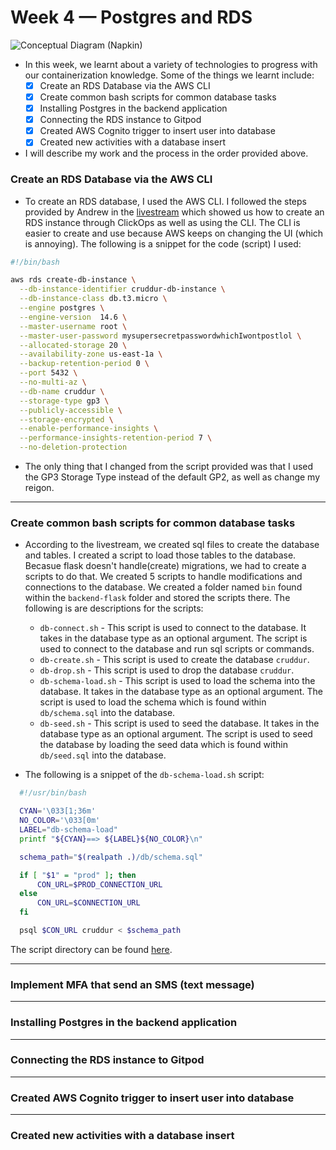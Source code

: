 # Week 4 — Postgres and RDS

![Conceptual Diagram (Napkin)](assets/AWS-Bootcamp_Banner.jpg)
- In this week, we learnt about a variety of technologies to progress with our containerization knowledge. Some of the things we learnt include: 
    - [X] Create an RDS Database via the AWS CLI
    - [X] Create common bash scripts for common database tasks
    - [X] Installing Postgres in the backend application
    - [X] Connecting the RDS instance to Gitpod
    - [X] Created AWS Cognito trigger to insert user into database
    - [X] Created new activities with a database insert

- I will describe my work and the process in the order provided above.

### Create an RDS Database via the AWS CLI
- To create an RDS database, I used the AWS CLI. I followed the steps provided by Andrew in the [livestream](https://youtu.be/EtD7Kv5YCUs?list=PLBfufR7vyJJ7k25byhRXJldB5AiwgNnWv) which showed us how to create an RDS instance through ClickOps as well as using the CLI. The CLI is easier to create and use because AWS keeps on changing the UI (which is annoying). The following is a snippet for the code (script) I used:

```bash
#!/bin/bash

aws rds create-db-instance \
  --db-instance-identifier cruddur-db-instance \
  --db-instance-class db.t3.micro \
  --engine postgres \
  --engine-version  14.6 \
  --master-username root \
  --master-user-password mysupersecretpasswordwhichIwontpostlol \
  --allocated-storage 20 \
  --availability-zone us-east-1a \
  --backup-retention-period 0 \
  --port 5432 \
  --no-multi-az \
  --db-name cruddur \
  --storage-type gp3 \
  --publicly-accessible \
  --storage-encrypted \
  --enable-performance-insights \
  --performance-insights-retention-period 7 \
  --no-deletion-protection
```
- The only thing that I changed from the script provided was that I used the GP3 Storage Type instead of the default GP2, as well as change my reigon.

----------------------

### Create common bash scripts for common database tasks
- According to the livestream, we created sql files to create the database and tables. I created a script to load those tables to the database. Becasue flask doesn't handle(create) migrations, we had to create a scripts to do that. We created 5 scripts to handle modifications and connections to the database. We created a folder named `bin` found within the `backend-flask` folder and stored the scripts there. The following is are descriptions for the scripts:

    * `db-connect.sh` - This script is used to connect to the database. It takes in the database type as an optional argument. The script is used to connect to the database and run sql scripts or commands.
    * `db-create.sh` - This script is used to create the database `cruddur`.
    * `db-drop.sh` - This script is used to drop the database `cruddur`.
    * `db-schema-load.sh` - This script is used to load the schema into the database. It takes in the database type as an optional argument. The script is used to load the schema which is found within `db/schema.sql` into the database.
    * `db-seed.sh` - This script is used to seed the database. It takes in the database type as an optional argument. The script is used to seed the database by loading the seed data which is found within `db/seed.sql` into the database.

- The following is a snippet of the `db-schema-load.sh` script:
  
```bash
  #!/usr/bin/bash

  CYAN='\033[1;36m'
  NO_COLOR='\033[0m'
  LABEL="db-schema-load"
  printf "${CYAN}==> ${LABEL}${NO_COLOR}\n"

  schema_path="$(realpath .)/db/schema.sql"

  if [ "$1" = "prod" ]; then
      CON_URL=$PROD_CONNECTION_URL
  else
      CON_URL=$CONNECTION_URL
  fi

  psql $CON_URL cruddur < $schema_path
```
The script directory can be found [here](https://github.com/MannyNe/AWS-bootcamp/tree/week-4/backend-flask/bin).

------------------------

### Implement MFA that send an SMS (text message)

------------------------

### Installing Postgres in the backend application

------------------------

### Connecting the RDS instance to Gitpod

------------------------

### Created AWS Cognito trigger to insert user into database

------------------------

### Created new activities with a database insert